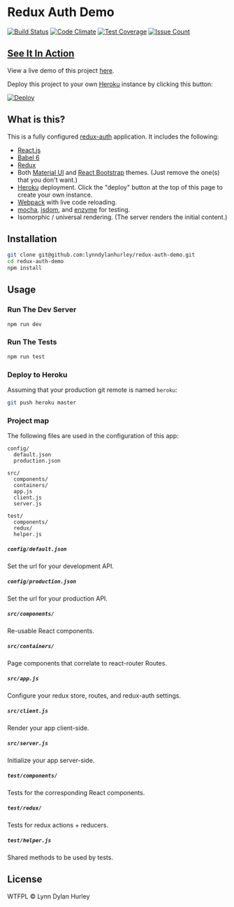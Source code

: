 # Redux Auth Demo
[![Build Status](https://travis-ci.org/lynndylanhurley/redux-auth-demo.svg?branch=master)](https://travis-ci.org/lynndylanhurley/redux-auth-demo)
[![Code Climate](https://codeclimate.com/repos/578c07c7d63f0461d900609d/badges/d25442d79c2bc9985b6a/gpa.svg)](https://codeclimate.com/repos/578c07c7d63f0461d900609d/feed)
[![Test Coverage](https://codeclimate.com/repos/578c07c7d63f0461d900609d/badges/d25442d79c2bc9985b6a/coverage.svg)](https://codeclimate.com/repos/578c07c7d63f0461d900609d/coverage)
[![Issue Count](https://codeclimate.com/repos/578c07c7d63f0461d900609d/badges/d25442d79c2bc9985b6a/issue_count.svg)](https://codeclimate.com/repos/578c07c7d63f0461d900609d/feed)

## [See It In Action][demo]

View a live demo of this project [here][demo].

Deploy this project to your own [Heroku][heroku] instance by clicking this button:

[![Deploy](https://www.herokucdn.com/deploy/button.svg)](https://heroku.com/deploy?template=https://github.com/lynndylanhurley/redux-auth-demo)

## What is this?

This is a fully configured [redux-auth][redux-auth] application. It includes the following:

* [React.js][react]
* [Babel 6][babel]
* [Redux][redux]
* Both [Material UI][material-ui] and [React Bootstrap][react-bootstrap] themes. (Just remove the one(s) that you don't want.)
* [Heroku][heroku] deployment. Click the "deploy" button at the top of this page to create your own instance.
* [Webpack][webpack] with live code reloading.
* [mocha][mocha], [jsdom][jsdom], and [enzyme][enzyme] for testing.
* Isomorphic / universal rendering. (The server renders the initial content.)

## Installation

~~~sh
git clone git@github.com:lynndylanhurley/redux-auth-demo.git
cd redux-auth-demo
npm install
~~~

## Usage

### Run The Dev Server

~~~sh
npm run dev
~~~

### Run The Tests
~~~sh
npm run test
~~~

### Deploy to Heroku

Assuming that your production git remote is named `heroku`:

~~~sh
git push heroku master
~~~

### Project map

The following files are used in the configuration of this app:

~~~
config/
  default.json
  production.json

src/
  components/
  containers/
  app.js
  client.js
  server.js

test/
  components/
  redux/
  helper.js
~~~

##### `config/default.json`
Set the url for your development API.

##### `config/production.json`
Set the url for your production API.

##### `src/components/`
Re-usable React components.

##### `src/containers/`
Page components that correlate to react-router Routes.

##### `src/app.js`
Configure your redux store, routes, and redux-auth settings.

##### `src/client.js`
Render your app client-side.

##### `src/server.js`
Initialize your app server-side.

##### `test/components/`
Tests for the corresponding React components.

##### `test/redux/`
Tests for redux actions + reducers.

##### `test/helper.js`
Shared methods to be used by tests.

## License

WTFPL © Lynn Dylan Hurley

[demo]: http://redux-auth.herokuapp.com
[heroku]: http://heroku.com/
[redux-auth]: https://github.com/lynndylanhurley/redux-auth
[react]: https://facebook.github.io/react
[material-ui]: http://www.material-ui.com
[react-bootstrap]: https://react-bootstrap.github.io
[webpack]: https://webpack.github.io
[redux]: https://github.com/rackt/redux
[babel]: https://babeljs.io
[mocha]: https://mochajs.org/
[enzyme]: https://github.com/airbnb/enzyme
[jsdom]: https://github.com/tmpvar/jsdom
